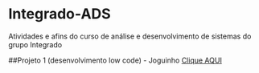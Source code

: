# Integrado-ADS
Atividades e afins do curso de análise e desenvolvimento de sistemas do grupo Integrado

##Projeto 1 (desenvolvimento low code) - Joguinho
[Clique AQUI](/Projeto/Index.html)
